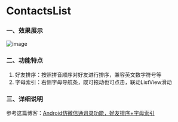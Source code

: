 # ContactsList
### 一、效果展示
![image][1]

### 二、功能特点
1. 好友排序：按照拼音顺序对好友进行排序，兼容英文数字符号等
2. 字母索引：右侧字母导航条，既可拖动也可点击，联动ListView滑动

### 三、详细说明
参考这篇博客：[Android仿微信通讯录功能，好友排序+字母索引][2]

[1]: https://img-blog.csdn.net/20160529153346715?watermark/2/text/aHR0cDovL2Jsb2cuY3Nkbi5uZXQv/font/5a6L5L2T/fontsize/400/fill/I0JBQkFCMA==/dissolve/70/gravity/Center
[2]: https://blog.csdn.net/afei__/article/details/51532132
